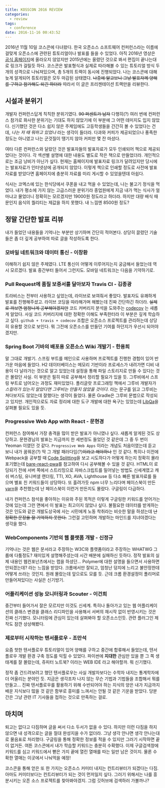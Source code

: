 ```yaml
---
title: KOSSCON 2016 REVIEW
categories:
  - review
tags:
  - conference
date: 2016-11-16 00:43:52
---
```



2016년 11월 10일 코스콘에 다녀왔다. 한국 오픈소스 소프트웨어 컨퍼런스라는 이름에 걸맞게 오픈소스에 관련된 튜토리얼이나 발표를 들을 수 있었다. 아직 2016년 영상은 [공식 홈페이지](https://kosscon.kr/)에 올라오지 않았지만 2015년에는 올렸던 것으로 봐서 편집이 끝나는대로 링크가 걸릴듯 하다. 코스콘은 발표형식과 실제로 따라해볼 수 있는 튜토리얼 방식 두 개의 성격으로 나눠져있으며, 총 5개의 트랙이 동시에 진행되었다. 나는 코스콘에 대해 늦게 알게되어 튜토리얼은 모두 마감된 상태였다. ~~나중에 알고보니 그냥 발표자께 양해를 구하고 참가해도 되긴 하더라~~ 따라서 이 글은 프리젠테이션 트랙만을 리뷰한다.

<!-- more -->

## 시설과 분위기
개발자 컨퍼런스답게 칙칙한 분위기였다. ~~90 퍼센트가 남자~~ 다행히(?) 여러 번에 컨퍼런스 참가로 화사한 분위기는 기대도 하지 않았기에 이 부분에 그 어떤 데미지도 입지 않았다. 신기했던 것은 다소 쉽지 않은 주제임에도 고등학생들을 간간히 볼 수 있었다는 건데, *나는 저 때 뭐하고 있었나* 라는 생각이 들더라. 다과와 커피가 제공되었으나 풍족한 정도는 아니였고 나는 군것질이 땡기지 않아 커피만 몇 잔 마셨다.

여타 다른 컨퍼런스와 달랐던 것은 발표자들의 발표자료가 모두 인쇄되어 책으로 제공되었다는 것이다. 각 섹션별 설명에 대한 내용도 별도로 작은 책으로 만들었더라. 개인적으로는 조금 낭비가 아닌가 싶다. 현재는 홈페이지에 발표자료 링크가 달려있지만 당시에는 발표자료가 인터넷상에 공개되지 않았다. 이렇게 책으로 인쇄할 정도로 사전에 발표자료를 받았다면 홈페이지에 충분히 자료를 미리 게시할 수 있었을텐데 아쉽다.

식사는 코엑스에 있는 한식당에서 쿠폰을 내고 먹을 수 있었는데, 나는 불고기 정식을 먹었다. 내가 평소에 가지 않는 고급스러운 분위기라 종업원에게 지금 내가 먹는 식사가 얼마냐고 물었더니 정확히는 모르겠지만 19000원 정도라고 하더라. 하지만 대량 배식 때문인지 음식의 퀄리티는 제값을 하지 못했다. 내 느낌엔 8500원 정도?

## 정말 간단한 발표 리뷰
내가 들었던 내용들을 기억나는 부분만 상기하며 간단히 적어본다. 상당히 끌렸던 기술들은 좀 더 깊게 공부하여 따로 글을 작성하도록 한다.

### 모바일 네트워크와 데이터 통신 - 이창환
이해하기 쉽지 않은 주제였다. LTE 통신이 어떻게 이루어지는지 궁금해서 들었는데 역시 모르겠다. 발표 중간부터 들어서 그런지도. 모바일 네트워크는 다음을 기약하기로.

### Pull Request에 품질 보증서를 달아보자 Travis CI - 김종광
트라비스는 전부터 사용하고 싶었는데, 라이브로 보여줘서 좋았다. 발표자도 유쾌하게 발표를 진행해주셨고. 라이브 코딩을 따라해가며 해봤는데 진짜 간단하긴 하더라. ~~실제로 까보면 엄청나게 공부해야겠지만~~ 코드 커버리지 분석을 도와주는 [codecov](https://codecov.io/) 는 새롭게 알았다. 사실 코드 커버리지에 대한 정확한 이해도 부족한터라 이 부분은 깊게 학습하고 싶다. `github + travis + codecov` 조합은 오픈소스 프로젝트를 관리하는데 상당히 유용할 것으로 보인다. 뭐 그전에 오픈소스를 만들던 기여를 하던지가 우선시 되어야겠지만.

### Spring Boot 기바의 배포용 오픈소스 Wiki 개발기 - 한용희
말 그대로 개발기. 스프링 부트를 메인으로 사용하며 프로젝트를 진행한 경험이 있어 반가운 마음에 들었다. H2 데이터베이스는 메모리 기반이라 프로세스가 내려가면 디비 내용이 다 날라가는 것으로 알고 있었는데 설정을 통해 파일 스토리지로 만들 수 있다는 것은 몰랐던 사실. 이 부분은 필히 따로 공부해서 정리할 필요가 있을 듯. 그루비에서 스프링 부트로 넘어오는 과정도 재미있었다. 폴리글랏 프로그래밍 책에서 그루비 개발자가 *스칼라가 있는지 알았다면 그루비는 만들지 않았을 것이다.* 라는 문구를 읽고 그루비는 쳐다보지도 않았는데 잘했다는 생각이 들었다. 물론 Gradle은 그루비 문법으로 작성되고 있지만. 개인적으로도 자료 정리에 대한 도구 개발에 대한 욕구는 있었는데 [LibQa](https://github.com/howlingproject/libqa)을 살펴볼 필요도 있을 듯.

### Progressive Web App with React - 문현경
컨퍼런스 참여해서 가장 충격을 많이 받은 발표가 아니였나 싶다. 새롭게 알게된 것도 상당하고. 문현경님의 발표는 지금까지 한 세번정도 들었던 것 같은데 그 중 두 번이 Yeoman 이였던 것 같다. `Progressive Web Apps` 이라는 개념도 처음이였는데 듣고 보니 내가 꿈꿔온(?) 딱 그 개발 패러다임(?)~~이라고 해야하나~~ 인 것 같다. 특히나 이전에 Webpack을 공부할 때 [Code Splitting](https://webpack.github.io/docs/code-splitting.html)을 보고 시도하다가 어떻게 하는지 정확히 몰라 포기했는데 [bare-react-pwa](https://github.com/ragingwind/bare-react-pwa)를 참고하여 다시 공부해볼 수 있을 것 같다. HTML이 로딩되기 전에 서버 쪽에서 스트리밍으로 자바스크립트를 밀어넣는 방법도 신세계였고 캐쉬 버스팅, 유니버셜 랜더링, TTI, XO, AVA, Lighthouse 등 다소 빠른 발표자료를 들으며 별표 친 키워드들이 상당하다. 또 흘려가듯 npm 너무 느리다며 페이스북이 만든 [yarn](https://yarnpkg.com)을 추천했는데 난 페이스북이 이런거 만든지도 몰랐다. 구글링이 다급하다.

내가 컨퍼런스 참석을 좋아하는 이유와 주된 목적은 이렇게 구글링한 키워드를 얻어가는 것에 있는데 그런 면에서 이 발표는 최고이지 않았나 싶다. 불필요한 데이터를 받게하는 것은 인도와 같은 개발도상국에 사는 시민에게 노동 착취라는 비슷한 말을 하셨는데 ~~난 정확한 문장을 잘 기억하지 못한다.~~ 그런걸 고민하며 개발하는 마인드를 지녀야겠다는 생각을 했다.

### WebComponents 기반의 웹 플랫폼 개발 - 신정규
기억나는 것은 웹은 문서라고 주장하는 W3C와 플랫폼이라고 주장하는 WHATWG 그룹에 다툼정도? 재미있게 설명해주셨는데 시간 배분에 실패하신 듯하다. 정작 발표의 실제 내용인 웹컨포넌츠에서는 랩을 하셨던... Polymer에 대한 설명을 들으면서 사용하면 안되겠는데? 라는 느낌을 받았다. 크롬에서만 잘되고, 엄청난 덩치에 느리고 불안정한데 어떻게 쓰라는 것인지. 원래 몰랐는데 앞으로도 모를 듯. 근데 크롬 환경설정이 폴리머로 만들어져있다는 사실은 신기방기.

### 어플리케이션 성능 모니터링과 Scouter - 이건희
중간부터 들어가서 잘은 모르지만 이것도 신세계. 특히나 돌아가고 있는 웹 어플리케이션의 클래스 변경을 클래스 리디파인을 사용해서 서버의 재시작 없이 반영시키는 것은 진짜 신기했다. 모니터링에 관심이 있는데 살펴봐야 할 오픈소스인듯. 관련 플러그인 제작도 잠깐 상상해봤다.

### 제로부터 시작하는 텐서플로우 - 조만석
요즘 핫한 텐서플로우 튜토리얼이 있어 양해를 구하고 중간에 합류해서 들었는데, 텐서플로우 개발 환경 구축 정도를 익힐 수 있었다. 파이썬에 **지대한** 관심만 있을 뿐 그 쪽 생태계를 잘 몰랐는데, 쥬피터 노트북? 이라는 WEB IDE 라고 해야할까. 뭐 신기했다.

정작 좀 건드려보려고 했던 텐서플로우는 사실 개발자보다는 수학자 내지는 통계학자에 더 어울리는 분야인 듯. 지금은 생각조차 나지 않는 무슨 기법과 기법들을 조합해서 뭐를 만들고... 진짜 텐서플로우를 활용하기 위해 수반되어야 하는 지식의 양은 내가 지금까지 배운 지식보다 많을 것 같은 함부로 흥미를 느껴서는 안될 것 같은 기운을 받았다. 당분간은 그냥 관련 IT 기사들을 접하는 것으로 만족하는 걸로.

## 마치며
퇴고는 없다고 다짐하며 글을 써서 다소 두서가 없을 수 있다. 하지만 이런 다짐을 하지 않으면 내 성격으로는 글을 절대 완성지을 수가 없더라. 그냥 생각 안나면 생각 안나는대로 물음표로 처리했다. 구글링을 통해 정확한 정보를 적을 수 있지만 그러기 시작하면 끝이 없거든. 여튼 코스콘에서 내가 학습할 키워드는 충분히 수확했다. 이제 구글검색창에 키워드를 심고 키워드에서 뻗은 가지 끝에 열린 열매를 따는 일만 남은 것이지. 물론 수확한 열매는 이곳에서 나눠먹을 예정!

코스콘을 통해 얻은 또 한 가지는 오픈소스 커미터 내지는 컨트리뷰터가 되겠다는 다짐. 아마도 커미터보다는 컨트리뷰터가 되는 것이 먼저일지 싶다. 그러기 위해서는 나를 흥분시키는 오픈 소스 프로젝트를 찾아봐야겠지. 그럼 깃허브에 검색하러 가볼까나?
